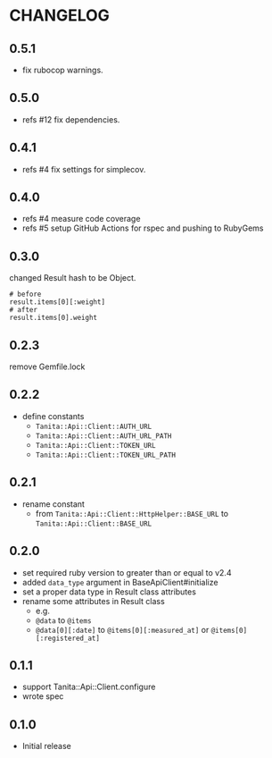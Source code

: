 # CHANGELOG

## 0.5.1

- fix rubocop warnings.

## 0.5.0

- refs #12 fix dependencies.

## 0.4.1

- refs #4 fix settings for simplecov.

## 0.4.0

- refs #4 measure code coverage
- refs #5 setup GitHub Actions for rspec and pushing to RubyGems

## 0.3.0

changed Result hash to be Object.

```
# before
result.items[0][:weight]
# after
result.items[0].weight
```

## 0.2.3

remove Gemfile.lock

## 0.2.2

- define constants
  - `Tanita::Api::Client::AUTH_URL`
  - `Tanita::Api::Client::AUTH_URL_PATH`
  - `Tanita::Api::Client::TOKEN_URL`
  - `Tanita::Api::Client::TOKEN_URL_PATH`

## 0.2.1

- rename constant
  - from `Tanita::Api::Client::HttpHelper::BASE_URL` to `Tanita::Api::Client::BASE_URL`

## 0.2.0

- set required ruby version to greater than or equal to v2.4
- added `data_type` argument in BaseApiClient#initialize
- set a proper data type in Result class attributes
- rename some attributes in Result class
  - e.g.
  - `@data` to `@items`
  - `@data[0][:date]` to `@items[0][:measured_at]` or `@items[0][:registered_at]`

## 0.1.1

- support Tanita::Api::Client.configure
- wrote spec

## 0.1.0

- Initial release
